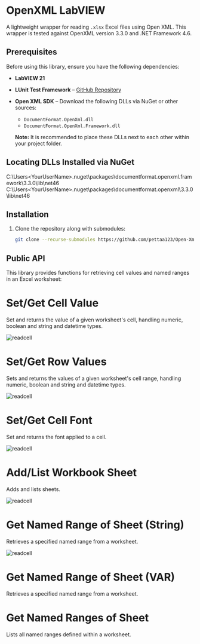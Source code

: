 # OpenXML LabVIEW

A lightweight wrapper for reading `.xlsx` Excel files using Open XML.
This wrapper is tested against OpenXML version 3.3.0 and .NET Framework 4.6.

## Prerequisites

Before using this library, ensure you have the following dependencies:

- **LabVIEW 21**
- **LUnit Test Framework** – [GitHub Repository](https://github.com/Astemes/astemes-lunit)
- **Open XML SDK** – Download the following DLLs via NuGet or other sources:
  - `DocumentFormat.OpenXml.dll`
  - `DocumentFormat.OpenXml.Framework.dll`
  
  **Note:** It is recommended to place these DLLs next to each other within your project folder.
  
## Locating DLLs Installed via NuGet
C:\Users\<YourUserName>\.nuget\packages\documentformat.openxml.framework\3.3.0\lib\net46
C:\Users\<YourUserName>\.nuget\packages\documentformat.openxml\3.3.0\lib\net46

## Installation

1. Clone the repository along with submodules:
   ```sh
   git clone --recurse-submodules https://github.com/pettaa123/Open-Xml-LabVIEW

## Public API
This library provides functions for retrieving cell values and named ranges in an Excel worksheet:

# Set/Get Cell Value
Set and returns the value of a given worksheet's cell, handling numeric, boolean and string and datetime types.

![readcell](sample_set_cell_value.png)

# Set/Get Row Values
Sets and returns the values of a given worksheet's cell range, handling numeric, boolean and string and datetime types.

![readcell](sample_set_cell_row_values.png)

# Set/Get Cell Font
Set and returns the font applied to a cell.

![readcell](sample_set_cell_font.png)

# Add/List Workbook Sheet
Adds and lists sheets.

![readcell](sample_add_sheet.png)

# Get Named Range of Sheet (String)
Retrieves a specified named range from a worksheet.

![readcell](sample_get_named_range_var.png)

# Get Named Range of Sheet (VAR)
Retrieves a specified named range from a worksheet.

# Get Named Ranges of Sheet
Lists all named ranges defined within a worksheet.